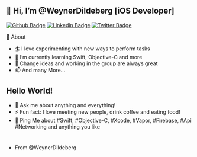 
## 👋 Hi,  I’m @WeynerDildeberg [iOS Developer]

[![Github Badge](https://img.shields.io/badge/-Github-000?style=flat-square&logo=Github&logoColor=white&link=https://github.com/WeynerDildeberg)](https://github.com/WeynerDildeberg)
[![Linkedin Badge](https://img.shields.io/badge/-LinkedIn-blue?style=flat-square&logo=Linkedin&logoColor=white&link=https://www.linkedin.com/in/weyner-dildeberg-9a001059/)](https://www.linkedin.com/in/weyner-dildeberg-9a001059/)
[![Twitter Badge](https://img.shields.io/badge/-Twitter-1ca0f1?style=flat-square&labelColor=1ca0f1&logo=twitter&logoColor=white&link=https://twitter.com/WeynerDildeberg)](https://twitter.com/WeynerDildeberg)

🧐 About

- 🏄‍ I love experimenting with new ways to perform tasks
- 🔭 I’m currently learning Swift, Objective-C and more
- 🌱 Change ideas and working in the group are always great
- 📫 And many More...


## Hello World!

- 💬 Ask me about anything and everything!
- ⚡ Fun fact: I love meeting new people, drink coffee and eating food!
- 💬 Ping Me about #Swift, #Objective-C, #Xcode, #Vapor, #Firebase, #Api #Networking and anything you like

#

- From @WeynerDildeberg
